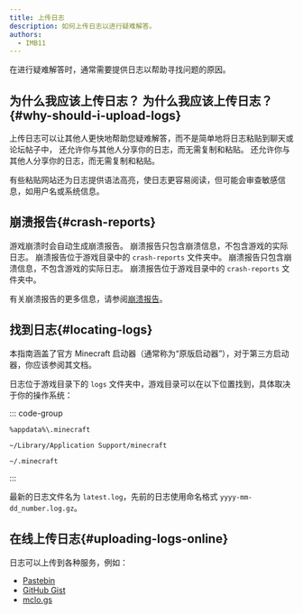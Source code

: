 ```yaml
---
title: 上传日志
description: 如何上传日志以进行疑难解答。
authors:
  - IMB11
---
```


在进行疑难解答时，通常需要提供日志以帮助寻找问题的原因。

## 为什么我应该上传日志？ 为什么我应该上传日志？ {#why-should-i-upload-logs}

上传日志可以让其他人更快地帮助您疑难解答，而不是简单地将日志粘贴到聊天或论坛帖子中， 还允许你与其他人分享你的日志，而无需复制和粘贴。 还允许你与其他人分享你的日志，而无需复制和粘贴。

有些粘贴网站还为日志提供语法高亮，使日志更容易阅读，但可能会审查敏感信息，如用户名或系统信息。

## 崩溃报告{#crash-reports}

游戏崩溃时会自动生成崩溃报告。 崩溃报告只包含崩溃信息，不包含游戏的实际日志。 崩溃报告位于游戏目录中的 `crash-reports` 文件夹中。 崩溃报告只包含崩溃信息，不包含游戏的实际日志。 崩溃报告位于游戏目录中的 `crash-reports` 文件夹中。

有关崩溃报告的更多信息，请参阅[崩溃报告](./crash-reports)。

## 找到日志{#locating-logs}

本指南涵盖了官方 Minecraft 启动器（通常称为“原版启动器”），对于第三方启动器，你应该参阅其文档。

日志位于游戏目录下的 `logs` 文件夹中，游戏目录可以在以下位置找到，具体取决于你的操作系统：

::: code-group

```:no-line-numbers [Windows]
%appdata%\.minecraft
```

```:no-line-numbers [macOS]
~/Library/Application Support/minecraft
```

```:no-line-numbers [Linux]
~/.minecraft
```

:::

最新的日志文件名为 `latest.log`，先前的日志使用命名格式 `yyyy-mm-dd_number.log.gz`。

## 在线上传日志{#uploading-logs-online}

日志可以上传到各种服务，例如：

- [Pastebin](https://pastebin.com/)
- [GitHub Gist](https://gist.github.com/)
- [mclo.gs](https://mclo.gs/)

